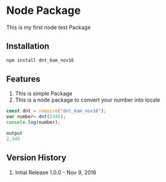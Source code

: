 # Node Package

This is my first node test Package

## Installation
```javascript
npm install dnt_6am_nov16
```

## Features
1. This is simple Package
2. This is a node package to convert your number into locale  

```javascript
const dnt = require("dnt_6am_nov16");
var number= dnt(2345);
console.log(number);

output
2,345
```

## Version History

1. Intial Release 1.0.0 - Nov 9, 2016 